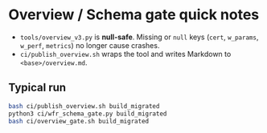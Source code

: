 # Overview / Schema gate quick notes

- `tools/overview_v3.py` is **null-safe**. Missing or `null` keys (`cert`, `w_params`, `w_perf`, `metrics`) no longer cause crashes.
- `ci/publish_overview.sh` wraps the tool and writes Markdown to `<base>/overview.md`.

## Typical run

```bash
bash ci/publish_overview.sh build_migrated
python3 ci/wfr_schema_gate.py build_migrated
bash ci/overview_gate.sh build_migrated
```
